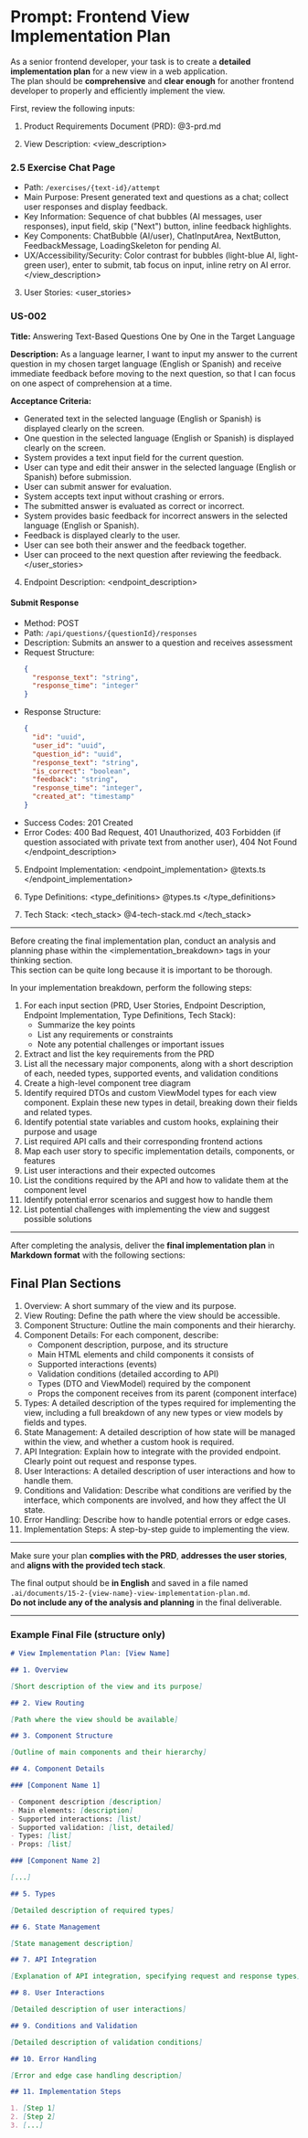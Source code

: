 # Prompt: Frontend View Implementation Plan

As a senior frontend developer, your task is to create a **detailed implementation plan** for a new view in a web application.  
The plan should be **comprehensive** and **clear enough** for another frontend developer to properly and efficiently implement the view.

First, review the following inputs:

1. Product Requirements Document (PRD):
   <prd>
   @3-prd.md
   </prd>

2. View Description:
   <view_description>

### 2.5 Exercise Chat Page

- Path: `/exercises/{text-id}/attempt`
- Main Purpose: Present generated text and questions as a chat; collect user responses and display feedback.
- Key Information: Sequence of chat bubbles (AI messages, user responses), input field, skip ("Next") button, inline feedback highlights.
- Key Components: ChatBubble (AI/user), ChatInputArea, NextButton, FeedbackMessage, LoadingSkeleton for pending AI.
- UX/Accessibility/Security: Color contrast for bubbles (light-blue AI, light-green user), enter to submit, tab focus on input, inline retry on AI error.
  </view_description>

3. User Stories:
   <user_stories>

### US-002

**Title:** Answering Text-Based Questions One by One in the Target Language

**Description:** As a language learner, I want to input my answer to the current question in my chosen target language (English or Spanish) and receive immediate feedback before moving to the next question, so that I can focus on one aspect of comprehension at a time.

**Acceptance Criteria:**

- Generated text in the selected language (English or Spanish) is displayed clearly on the screen.
- One question in the selected language (English or Spanish) is displayed clearly on the screen.
- System provides a text input field for the current question.
- User can type and edit their answer in the selected language (English or Spanish) before submission.
- User can submit answer for evaluation.
- System accepts text input without crashing or errors.
- The submitted answer is evaluated as correct or incorrect.
- System provides basic feedback for incorrect answers in the selected language (English or Spanish).
- Feedback is displayed clearly to the user.
- User can see both their answer and the feedback together.
- User can proceed to the next question after reviewing the feedback.
  </user_stories>

4. Endpoint Description:
   <endpoint_description>

#### Submit Response

- Method: POST
- Path: `/api/questions/{questionId}/responses`
- Description: Submits an answer to a question and receives assessment
- Request Structure:
  ```json
  {
    "response_text": "string",
    "response_time": "integer"
  }
  ```
- Response Structure:
  ```json
  {
    "id": "uuid",
    "user_id": "uuid",
    "question_id": "uuid",
    "response_text": "string",
    "is_correct": "boolean",
    "feedback": "string",
    "response_time": "integer",
    "created_at": "timestamp"
  }
  ```
- Success Codes: 201 Created
- Error Codes: 400 Bad Request, 401 Unauthorized, 403 Forbidden (if question associated with private text from another user), 404 Not Found
  </endpoint_description>

5. Endpoint Implementation:
   <endpoint_implementation>
   @texts.ts
   </endpoint_implementation>

6. Type Definitions:
   <type_definitions>
   @types.ts
   </type_definitions>

7. Tech Stack:
   <tech_stack>
   @4-tech-stack.md
   </tech_stack>

---

Before creating the final implementation plan, conduct an analysis and planning phase within the <implementation_breakdown> tags in your thinking section.  
This section can be quite long because it is important to be thorough.

In your implementation breakdown, perform the following steps:

1. For each input section (PRD, User Stories, Endpoint Description, Endpoint Implementation, Type Definitions, Tech Stack):
   - Summarize the key points
   - List any requirements or constraints
   - Note any potential challenges or important issues
2. Extract and list the key requirements from the PRD
3. List all the necessary major components, along with a short description of each, needed types, supported events, and validation conditions
4. Create a high-level component tree diagram
5. Identify required DTOs and custom ViewModel types for each view component. Explain these new types in detail, breaking down their fields and related types.
6. Identify potential state variables and custom hooks, explaining their purpose and usage
7. List required API calls and their corresponding frontend actions
8. Map each user story to specific implementation details, components, or features
9. List user interactions and their expected outcomes
10. List the conditions required by the API and how to validate them at the component level
11. Identify potential error scenarios and suggest how to handle them
12. List potential challenges with implementing the view and suggest possible solutions

---

After completing the analysis, deliver the **final implementation plan** in **Markdown format** with the following sections:

## Final Plan Sections

1. Overview: A short summary of the view and its purpose.
2. View Routing: Define the path where the view should be accessible.
3. Component Structure: Outline the main components and their hierarchy.
4. Component Details: For each component, describe:
   - Component description, purpose, and its structure
   - Main HTML elements and child components it consists of
   - Supported interactions (events)
   - Validation conditions (detailed according to API)
   - Types (DTO and ViewModel) required by the component
   - Props the component receives from its parent (component interface)
5. Types: A detailed description of the types required for implementing the view, including a full breakdown of any new types or view models by fields and types.
6. State Management: A detailed description of how state will be managed within the view, and whether a custom hook is required.
7. API Integration: Explain how to integrate with the provided endpoint. Clearly point out request and response types.
8. User Interactions: A detailed description of user interactions and how to handle them.
9. Conditions and Validation: Describe what conditions are verified by the interface, which components are involved, and how they affect the UI state.
10. Error Handling: Describe how to handle potential errors or edge cases.
11. Implementation Steps: A step-by-step guide to implementing the view.

---

Make sure your plan **complies with the PRD**, **addresses the user stories**, and **aligns with the provided tech stack**.

The final output should be **in English** and saved in a file named `.ai/documents/15-2-{view-name}-view-implementation-plan.md`.  
**Do not include any of the analysis and planning** in the final deliverable.

---

### Example Final File (structure only)

```markdown
# View Implementation Plan: [View Name]

## 1. Overview

[Short description of the view and its purpose]

## 2. View Routing

[Path where the view should be available]

## 3. Component Structure

[Outline of main components and their hierarchy]

## 4. Component Details

### [Component Name 1]

- Component description [description]
- Main elements: [description]
- Supported interactions: [list]
- Supported validation: [list, detailed]
- Types: [list]
- Props: [list]

### [Component Name 2]

[...]

## 5. Types

[Detailed description of required types]

## 6. State Management

[State management description]

## 7. API Integration

[Explanation of API integration, specifying request and response types]

## 8. User Interactions

[Detailed description of user interactions]

## 9. Conditions and Validation

[Detailed description of validation conditions]

## 10. Error Handling

[Error and edge case handling description]

## 11. Implementation Steps

1. [Step 1]
2. [Step 2]
3. [...]
```
